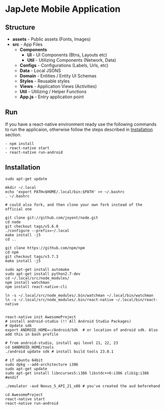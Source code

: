 # JapJete Mobile Application

## Structure
- **assets** - Public assets (Fonts, Images)
- **src** - App Files
    - **Components**
        - **UI** - UI Components (Btns, Layouts etc)
        - **Util** - Utilizing Components (Network, Data)
    - **Configs** - Configurations (Labels, Urls, etc)
    - **Data** - Local JSONS
    - **Domain** - Entities / Entity UI Schemas
    - **Styles** - Reusable styles
    - **Views** - Application Views (Activities)
    - **Util** - Utilizing / Helper Functions
    - **App.js** - Entry application point

## Run
If you have a react-native environment ready use the following commands to run the applicaion, otherwise follow the steps described in [Installation](#installation) section.

```
- npm install
- react-native start
- react-native run-android
```

## Installation

```
sudo apt-get update

mkdir ~/.local
echo 'export PATH=$HOME/.local/bin:$PATH' >> ~/.bashrc
. ~/.bashrc

# could also fork, and then clone your own fork instead of the official one

git clone git://github.com/joyent/node.git
cd node
git checkout tags/v5.6.0
./configure --prefix=~/.local
make install -j5
cd ..

git clone https://github.com/npm/npm
cd npm
git checkout tags/v3.7.3
make install -j5

sudo apt-get install automake
sudo apt-get install python2.7-dev
cd ~/.local/src/node_modules/
npm install watchman
npm install react-native-cli

ln -s ~/.local/src/node_modules/.bin/watchman ~/.local/bin/watchman
ln -s ~/.local/src/node_modules/.bin/react-native ~/.local/bin/react-native


react-native init AwesomeProject
# install android-studio (!! All Android Studio Packages)
# Update sdk
export ANDROID_HOME=~/Android/Sdk  # or location of android sdk. Also add this in bash profile

# from android-studio, install api level 21, 22, 23
cd $ANDROID_HOME/tools
./android update sdk # install build tools 23.0.1

# if ubuntu 64bit
sudo dpkg --add-architecture i386
sudo apt-get update
sudo apt-get install libncurses5:i386 libstdc++6:i386 zlib1g:i386
#endif

./emulator -avd Nexus_5_API_21_x86 # you've created the avd beforehand

cd AwesomeProject
react-native start
react-native run-android
```
